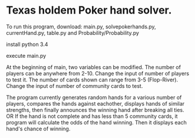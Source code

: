 Texas holdem Poker hand solver.
================================


To run this program, download: main.py, solvepokerhands.py, currentHand.py, table.py and Probability/Probability.py

install python 3.4

execute main.py

At the beginning of main, two variables can be modified.
The number of players can be anywhere from 2-10. Change the input of number of players to test it.
The number of cards shown can range from 3-5 (Flop-River). Change the input of number of community cards to test.

The program currently generates random hands for a various number of players, compares the 
hands against eachother, displays hands of similar strengths, then finally announces
the winning hand after breaking all ties.
OR
If the hand is not complete and has less than 5 community cards, it program will calculate
the odds of the hand winning. Then it displays each hand's chance of winning.



